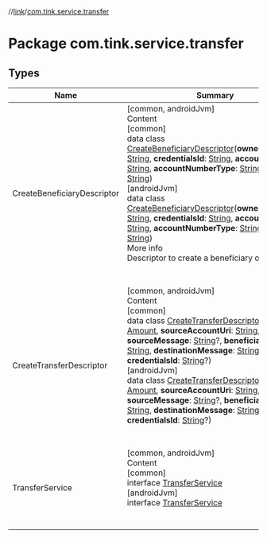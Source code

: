 //[link](../index.md)/[com.tink.service.transfer](index.md)



# Package com.tink.service.transfer  


## Types  
  
|  Name|  Summary| 
|---|---|
| <a name="com.tink.service.transfer/CreateBeneficiaryDescriptor///PointingToDeclaration/"></a>CreateBeneficiaryDescriptor| <a name="com.tink.service.transfer/CreateBeneficiaryDescriptor///PointingToDeclaration/"></a>[common, androidJvm]  <br>Content  <br>[common]  <br>data class [CreateBeneficiaryDescriptor]([common]-create-beneficiary-descriptor/index.md)(**ownerAccountId**: [String](https://kotlinlang.org/api/latest/jvm/stdlib/kotlin/-string/index.html), **credentialsId**: [String](https://kotlinlang.org/api/latest/jvm/stdlib/kotlin/-string/index.html), **accountNumber**: [String](https://kotlinlang.org/api/latest/jvm/stdlib/kotlin/-string/index.html), **accountNumberType**: [String](https://kotlinlang.org/api/latest/jvm/stdlib/kotlin/-string/index.html), **name**: [String](https://kotlinlang.org/api/latest/jvm/stdlib/kotlin/-string/index.html))  <br>[androidJvm]  <br>data class [CreateBeneficiaryDescriptor]([android-jvm]-create-beneficiary-descriptor/index.md)(**ownerAccountId**: [String](https://kotlinlang.org/api/latest/jvm/stdlib/kotlin/-string/index.html), **credentialsId**: [String](https://kotlinlang.org/api/latest/jvm/stdlib/kotlin/-string/index.html), **accountNumber**: [String](https://kotlinlang.org/api/latest/jvm/stdlib/kotlin/-string/index.html), **accountNumberType**: [String](https://kotlinlang.org/api/latest/jvm/stdlib/kotlin/-string/index.html), **name**: [String](https://kotlinlang.org/api/latest/jvm/stdlib/kotlin/-string/index.html))  <br>More info  <br>Descriptor to create a beneficiary of a transfer  <br><br><br>
| <a name="com.tink.service.transfer/CreateTransferDescriptor///PointingToDeclaration/"></a>CreateTransferDescriptor| <a name="com.tink.service.transfer/CreateTransferDescriptor///PointingToDeclaration/"></a>[common, androidJvm]  <br>Content  <br>[common]  <br>data class [CreateTransferDescriptor]([common]-create-transfer-descriptor/index.md)(**amount**: [Amount](../com.tink.model.misc/[common]-amount/index.md), **sourceAccountUri**: [String](https://kotlinlang.org/api/latest/jvm/stdlib/kotlin/-string/index.html), **sourceMessage**: [String](https://kotlinlang.org/api/latest/jvm/stdlib/kotlin/-string/index.html)?, **beneficiaryUri**: [String](https://kotlinlang.org/api/latest/jvm/stdlib/kotlin/-string/index.html), **destinationMessage**: [String](https://kotlinlang.org/api/latest/jvm/stdlib/kotlin/-string/index.html), **credentialsId**: [String](https://kotlinlang.org/api/latest/jvm/stdlib/kotlin/-string/index.html)?)  <br>[androidJvm]  <br>data class [CreateTransferDescriptor]([android-jvm]-create-transfer-descriptor/index.md)(**amount**: [Amount](../com.tink.model.misc/[android-jvm]-amount/index.md), **sourceAccountUri**: [String](https://kotlinlang.org/api/latest/jvm/stdlib/kotlin/-string/index.html), **sourceMessage**: [String](https://kotlinlang.org/api/latest/jvm/stdlib/kotlin/-string/index.html)?, **beneficiaryUri**: [String](https://kotlinlang.org/api/latest/jvm/stdlib/kotlin/-string/index.html), **destinationMessage**: [String](https://kotlinlang.org/api/latest/jvm/stdlib/kotlin/-string/index.html), **credentialsId**: [String](https://kotlinlang.org/api/latest/jvm/stdlib/kotlin/-string/index.html)?)  <br><br><br>
| <a name="com.tink.service.transfer/TransferService///PointingToDeclaration/"></a>TransferService| <a name="com.tink.service.transfer/TransferService///PointingToDeclaration/"></a>[common, androidJvm]  <br>Content  <br>[common]  <br>interface [TransferService]([common]-transfer-service/index.md)  <br>[androidJvm]  <br>interface [TransferService]([android-jvm]-transfer-service/index.md)  <br><br><br>

